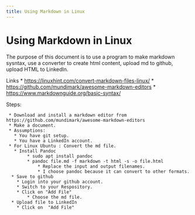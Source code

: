 ```yaml
---
title: Using Markdown in Linux
---
```



# Using Markdown in Linux

The purpose of this document is to use a program to make markdown sysntax, use a converter to create html content, upload md to github, upload HTML to LinkedIn. 

Links
    * https://linuxhint.com/convert-markdown-files-linux/
    * https://github.com/mundimark/awesome-markdown-editors
    * https://www.markdownguide.org/basic-syntax/


Steps: 
    
     * Download and install a markdown editor from https://github.com/mundimark/awesome-markdown-editors
     * Make a document.
     * Assumptions: 
       * You have git setup.
       * You have a LinkedIn account. 
     * For Linux Ubuntu : Convert the md file. 
       * Install Pandoc
            * sudo apt install pandoc
            * pandoc file.md -f markdown -t html -s -o file.html
                * Replace the input and output filenames. 
                * I choose pandoc because it can convert to other formats.
      * Save to github
        * Login into your github account. 
        * Switch to your Respository. 
        * Click on "Add File"
            * Choose the md file. 
      * Upload file to LinkedIn
        * Click on  "Add File"
                
                
                